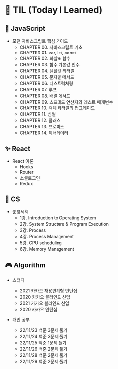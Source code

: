 # 📖 TIL (Today I Learned)
## 🎈 JavaScript

- 모던 자바스크립트 핵심 가이드
  - CHAPTER 00. 자바스크립트 기초
  - CHAPTER 01. var, let, const
  - CHAPTER 02. 화살표 함수
  - CHAPTER 03. 함수 기본값 인수
  - CHAPTER 04. 템플릿 리터럴
  - CHAPTER 05. 문자열 메서드
  - CHAPTER 06. 디스트럭처링
  - CHAPTER 07. 루프
  - CHAPTER 08. 배열 메서드
  - CHAPTER 09. 스프레드 연산자와 레스트 매개변수
  - CHAPTER 10. 객체 리터럴의 업그레이드
  - CHAPTER 11. 심벌
  - CHAPTER 12. 클래스
  - CHAPTER 13. 프로미스
  - CHAPTER 14. 제너레이터



## ✨ React

- React 이론
  - Hooks
  - Router
  - 소셜로그인
  - Redux



## 🎨 CS

- 운영체제
  - 1강. Introduction to Operating System
  - 2강. System Structure & Program Execution
  - 3강. Process
  - 4강. Process Management
  - 5강. CPU scheduling
  - 6강. Memory Management



## 🎮 Algorithm

- 스터디
  - 2021 카카오 채용연계형 인턴십
  - 2020 카카오 블라인드 신입
  - 2021 카카오 블라인드 신입
  - 2020 카카오 인턴십

- 개인 공부
  - 22/11/23 백준 3문제 풀기
  - 22/11/24 백준 3문제 풀기
  - 22/11/25 백준 1문제 풀기
  - 22/11/26 백준 2문제 풀기
  - 22/11/28 백준 2문제 풀기
  - 22/11/29 백준 2문제 풀기
